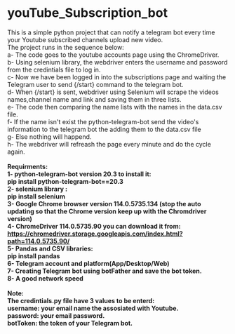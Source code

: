 # youTube_Subscription_bot
This is a simple python project that can notify a telegram bot every time your Youtube subscribed channels upload new video.<br>
The project runs in the sequence below:<br>
a- The code goes to the youtube accounts page using the ChromeDriver.<br>
b- Using selenium library, the webdriver enters the username and password from the credintials file to log in.<br>
c- Now we have been logged in into the subscriptions page and waiting the Telegram user to send {/start} command to the telegram bot.<br>
d- When {/start} is sent, webdriver using Selenium will scrape the videos names,channel name and link and saving them in three lists.<br>
e- The code then comparing the name lists with the names in the data.csv file.<br>
f- If the name isn't exist the python-telegram-bot send the video's information to the telegram bot the adding them to the data.csv file<br>
g- Else nothing will happend.<br>
h- The webdriver will refreash the page every minute and do the cycle again.<br>
<br>
<b>Requirments:<br>
1- python-telegram-bot version 20.3 to install it:<br>
pip install python-telegram-bot==20.3<br>
2- selenium library : <br>
pip install selenium<br>
3- Google Chrome browser version 114.0.5735.134 (stop the auto updating so that the Chrome version keep up with the Chromdriver version)<br>
4- ChromeDriver 114.0.5735.90 you can download it from:<br>
https://chromedriver.storage.googleapis.com/index.html?path=114.0.5735.90/<br>
5- Pandas and CSV libraries:<br>
pip install pandas<br>
6- Telegram account and platform(App/Desktop/Web)<br>
7- Creating Telegram bot using botFather and save the bot token.<br>
8- A good network speed<br>
<br>
<b>Note:<br>
The credintials.py file have 3 values to be enterd:<br>
username: your email name the assosiated with Youtube.<br>
password: your email password.<br>
botToken: the token of your Telegram bot.<br>

